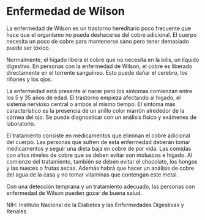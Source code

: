 Enfermedad de Wilson
====================


La enfermedad de Wilson es un trastorno hereditario poco frecuente que hace que el organismo no pueda deshacerse del cobre adicional. El cuerpo necesita un poco de cobre para mantenerse sano pero tener demasiado puede ser tóxico. 


Normalmente, el hígado libera el cobre que no necesita en la bilis, un líquido digestivo. En personas con la enfermedad de Wilson, el cobre es liberado directamente en el torrente sanguíneo. Esto puede dañar el cerebro, los riñones y los ojos. 


La enfermedad está presente al nacer pero los síntomas comienzan entre los 5 y 35 años de edad. El trastorno empieza afectando al hígado, el sistema nervioso central o ambos al mismo tiempo. El síntoma más característico es la presencia de un anillo color marrón alrededor de la córnea del ojo. Se puede diagnosticar con un análisis físico y exámenes de laboratorio. 


El tratamiento consiste en medicamentos que eliminan el cobre adicional del cuerpo. Las personas que sufren de esta enfermedad deberán tomar medicamentos y seguir una dieta baja en cobre de por vida. Las comidas con altos niveles de cobre que se deben evitar son moluscos e hígado. Al comienzo del tratamiento, también se deben evitar el chocolate, los hongos y las nueces o frutas secas. Además habrá que hacer un análisis de cobre del agua de la casa y no tomar vitaminas que contengan este metal. 


Con una detección temprana y un tratamiento adecuado, las personas con enfermedad de Wilson pueden gozar de buena salud. 


NIH: Instituto Nacional de la Diabetes y las Enfermedades Digestivas y Renales 

